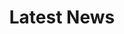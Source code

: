 ---
title: "Latest News"
description: "this is meta description"
draft: false
bg_image: "images/featue-bg.jpg"
firstName : "Jeff"
lastName : "Fogarty"
shortDescription : "Know about my blog"
weight : 1
---